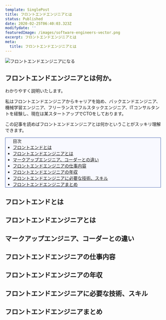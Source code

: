 ```yaml
---
template: SinglePost
title: フロントエンドエンジニアとは
status: Published
date: 2020-02-25T06:40:03.323Z
modifydate: ''
featuredImage: /images/software-engineers-vector.png
excerpt: フロントエンドエンジニアとは
meta:
  title: フロントエンドエンジニアとは
---
```

![フロントエンドエンジニアになる](/images/software-engineers-vector.png "")

<h2>フロントエンドエンジニアとは何か。</h2>

わかりやすく説明いたします。

私はフロントエンドエンジニアからキャリアを始め、バックエンドエンジニア、機械学習エンジニア、フリーランスでフルスタックエンジニア、ITコンサルタントを経験し、現在は某スタートアップでCTOをしております。

この記事を読めばフロントエンドエンジニアとは何かということがスッキリ理解できます。

<ul style="background-color: #f8f9ff; border: solid 1px #4865b2;">
目次
<li><a href="#1">フロントエンドとは</a></li>
<li><a href="#2">フロントエンドエンジニアとは</a></li>
<li><a href="#3">マークアップエンジニア、コーダーとの違い</a></li>
<li><a href="#4">フロントエンドエンジニアの仕事内容</a></li>
<li><a href="#5">フロントエンドエンジニアの年収</a></li>
<li><a href="#6">フロントエンドエンジニアに必要な技術、スキル</a></li>
<li><a href="#7">フロントエンドエンジニアまとめ</a></li>
</ul>

<h2 id="1">フロントエンドとは</h2>

<h2 id="2">フロントエンドエンジニアとは</h2>

<h2 id="3">マークアップエンジニア、コーダーとの違い</h2>

<h2 id="4">フロントエンドエンジニアの仕事内容</h2>

<h2 id="5">フロントエンドエンジニアの年収</h2>

<h2 id="6">フロントエンドエンジニアに必要な技術、スキル</h2>

<h2 id="7">フロントエンドエンジニアまとめ</h2>
